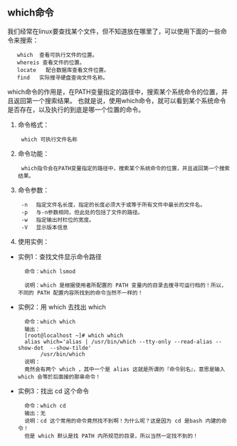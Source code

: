 ## which命令

我们经常在linux要查找某个文件，但不知道放在哪里了，可以使用下面的一些命令来搜索：

       which  查看可执行文件的位置。
       whereis 查看文件的位置。
       locate   配合数据库查看文件位置。
       find   实际搜寻硬盘查询文件名称。
which命令的作用是，在PATH变量指定的路径中，搜索某个系统命令的位置，并且返回第一个搜索结果。
也就是说，使用which命令，就可以看到某个系统命令是否存在，以及执行的到底是哪一个位置的命令。

1. 命令格式：

        which 可执行文件名称
2. 命令功能：

        which指令会在PATH变量指定的路径中，搜索某个系统命令的位置，并且返回第一个搜索结果。
3. 命令参数：

        -n 　指定文件名长度，指定的长度必须大于或等于所有文件中最长的文件名。
        -p 　与-n参数相同，但此处的包括了文件的路径。
        -w 　指定输出时栏位的宽度。
        -V 　显示版本信息
4. 使用实例：

* 实例1：查找文件显示命令路径

        命令：which lsmod

        说明：which 是根据使用者所配置的 PATH 变量内的目录去搜寻可运行档的！所以，不同的 PATH 配置内容所找到的命令当然不一样的！
* 实例2：用 which 去找出 which

        命令：which which
        输出：
        [root@localhost ~]# which which
        alias which='alias | /usr/bin/which --tty-only --read-alias --show-dot 	--show-tilde'
             /usr/bin/which
        说明：
        竟然会有两个 which ，其中一个是 alias 这就是所谓的『命令别名』，意思是输入 which 会等於后面接的那串命令！

* 实例3：找出 cd 这个命令

        命令：which cd
        输出：无
        说明：cd 这个常用的命令竟然找不到啊！为什么呢？这是因为 cd 是bash 内建的命令！
        但是 which 默认是找 PATH 内所规范的目录，所以当然一定找不到的！

